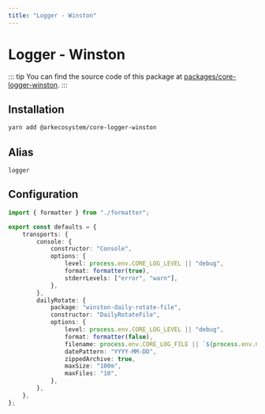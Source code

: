 ```yaml
---
title: "Logger - Winston"
---
```


# Logger - Winston

::: tip
You can find the source code of this package at [packages/core-logger-winston](https://github.com/ARKEcosystem/core/tree/develop/packages/core-logger-winston).
:::

## Installation

```bash
yarn add @arkecosystem/core-logger-winston
```

## Alias

`logger`

## Configuration

```ts
import { formatter } from "./formatter";

export const defaults = {
    transports: {
        console: {
            constructor: "Console",
            options: {
                level: process.env.CORE_LOG_LEVEL || "debug",
                format: formatter(true),
                stderrLevels: ["error", "warn"],
            },
        },
        dailyRotate: {
            package: "winston-daily-rotate-file",
            constructor: "DailyRotateFile",
            options: {
                level: process.env.CORE_LOG_LEVEL || "debug",
                format: formatter(false),
                filename: process.env.CORE_LOG_FILE || `${process.env.CORE_PATH_LOG}/%DATE%.log`,
                datePattern: "YYYY-MM-DD",
                zippedArchive: true,
                maxSize: "100m",
                maxFiles: "10",
            },
        },
    },
};
```
